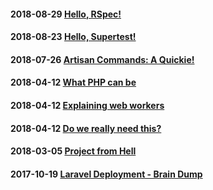 #### 2018-08-29 [Hello, RSpec!](https://github.com/joshuamabina/blog/issues/10)
#### 2018-08-23 [Hello, Supertest!](https://github.com/joshuamabina/blog/issues/11)
#### 2018-07-26 [Artisan Commands: A Quickie!](https://github.com/joshuamabina/blog/issues/8)
#### 2018-04-12 [What PHP can be](https://github.com/joshuamabina/blog/issues/5)
#### 2018-04-12 [Explaining web workers](https://github.com/joshuamabina/blog/issues/4)
#### 2018-04-12 [Do we really need this?](https://github.com/joshuamabina/blog/issues/3)
#### 2018-03-05 [Project from Hell](https://github.com/joshuamabina/blog/issues/2)
#### 2017-10-19 [Laravel Deployment - Brain Dump](https://github.com/joshuamabina/blog/issues/1)

